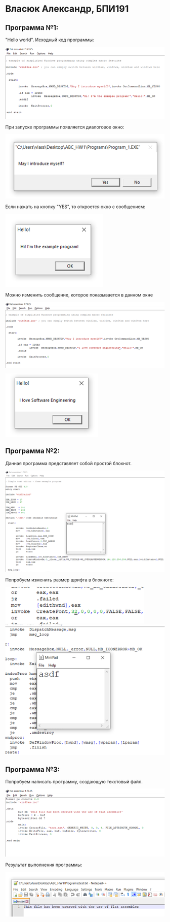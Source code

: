 # Власюк Александр, БПИ191

## Программа №1:

"Hello world". Исходный код программы: 

![](./Screenshots/Screenshot_1.png )

При запуске программы появляется диалоговое окно: 

![](./Screenshots/Screenshot_2.png )

Если нажать на кнопку "YES", то откроется окно с сообщением:

![](./Screenshots/Screenshot_3.png )

Можно изменить сообщение, которое показываетcя в данном окне

![](./Screenshots/Screenshot_4.png )

![](./Screenshots/Screenshot_5.png )

## Программа №2:

Данная программа представляет собой простой блокнот. 

![](./Screenshots/Screenshot_6.png )

Попробуем изменить размер шрифта в блокноте: 

![](./Screenshots/Screenshot_7.png )
![](./Screenshots/Screenshot_8.png )

## Программа №3:

Попробуем написать программу, создающую текстовый файл.

![](./Screenshots/Screenshot_9.png )

Результат выполнения программы: 

![](./Screenshots/Screenshot_10.png )



